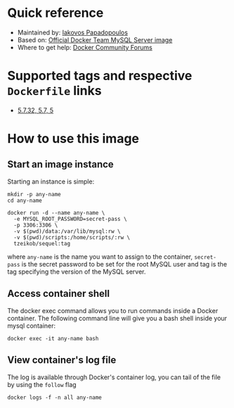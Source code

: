 # Quick reference
 * Maintained by: [Iakovos Papadopoulos](https://github.com/tzeikob/sequel)
 * Based on: [Official Docker Team MySQL Server image](https://hub.docker.com/_/mysql)
 * Where to get help: [Docker Community Forums](https://forums.docker.com/)

# Supported tags and respective `Dockerfile` links
 * [5.7.32, 5.7, 5](https://github.com/tzeikob/sequel/blob/main/5.7/Dockerfile)

# How to use this image

## Start an image instance

Starting an instance is simple:

```
mkdir -p any-name
cd any-name

docker run -d --name any-name \
  -e MYSQL_ROOT_PASSWORD=secret-pass \
  -p 3306:3306 \
  -v $(pwd)/data:/var/lib/mysql:rw \
  -v $(pwd)/scripts:/home/scripts/:rw \
  tzeikob/sequel:tag
```

where `any-name` is the name you want to assign to the container, `secret-pass` is the secret password to be set for the root MySQL user and tag is the tag specifying the version of the MySQL server.

## Access container shell

The docker exec command allows you to run commands inside a Docker container. The following command line will give you a bash shell inside your mysql container:

```
docker exec -it any-name bash
```

## View container's log file

The log is available through Docker's container log, you can tail of the file by using the `follow` flag

```
docker logs -f -n all any-name
```